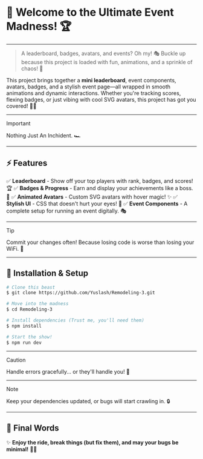 # 🎉 Welcome to the Ultimate Event Madness! 🏆

---

> A leaderboard, badges, avatars, and events? Oh my! 🎭 Buckle up because this project is loaded with fun, animations, and a sprinkle of chaos! 🚀

This project brings together a **mini leaderboard**, event components, avatars, badges, and a stylish event page—all wrapped in smooth animations and dynamic interactions. Whether you're tracking scores, flexing badges, or just vibing with cool SVG avatars, this project has got you covered! 🎨🔥

---

>[!IMPORTANT]
> Nothing Just An Inchident. 🏎️

---

## ⚡ Features
✅ **Leaderboard** - Show off your top players with rank, badges, and scores! 🏆
✅ **Badges & Progress** - Earn and display your achievements like a boss. 💪
✅ **Animated Avatars** - Custom SVG avatars with hover magic! ✨
✅ **Stylish UI** - CSS that doesn't hurt your eyes! 🌈
✅ **Event Components** - A complete setup for running an event digitally. 🎭

---

>[!TIP]
> Commit your changes often! Because losing code is worse than losing your WiFi. 💾

---

## 🚀 Installation & Setup
```bash
# Clone this beast
$ git clone https://github.com/Yuslash/Remodeling-3.git

# Move into the madness
$ cd Remodeling-3

# Install dependencies (Trust me, you'll need them)
$ npm install

# Start the show!
$ npm run dev
```

---

>[!CAUTION]
> Handle errors gracefully... or they'll handle you! 🚨


---

>[!NOTE]
> Keep your dependencies updated, or bugs will start crawling in. 🔒

---

## 🎤 Final Words
✨ **Enjoy the ride, break things (but fix them), and may your bugs be minimal!** 🐛🚀